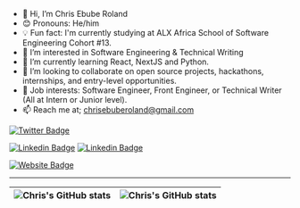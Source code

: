 - 👋 Hi, I’m Chris Ebube Roland
- 😊 Pronouns: He/him
- 💡 Fun fact: I'm currently studying at ALX Africa School of Software Engineering Cohort #13.
- 👀 I’m interested in Software Engineering & Technical Writing
- 🌱 I’m currently learning React, NextJS and Python.
- 💞️ I’m looking to collaborate on open source projects, hackathons, internships, and entry-level opportunities.
- 💼 Job interests: Software Engineer, Front Engineer, or Technical Writer (All at Intern or Junior level).
- 📫 Reach me at; chrisebuberoland@gmail.com

[![Twitter Badge](https://img.shields.io/badge/-@ChrisEbubeRolnd-1ca0f1?style=for-the-badge&logo=twitter&logoColor=white&link=https://twitter.com/ChrisEbubeRolnd)](https://twitter.com/ChrisEbubeRolnd)

[![Linkedin Badge](https://img.shields.io/badge/-chris-roland-27012b1b9-blue?style=for-the-badge&logo=Linkedin&logoColor=white&link=https://www.linkedin.com/in/chris-roland-27012b1b9)](https://www.linkedin.com/in/chris-roland-27012b1b9)
[![Linkedin Badge](https://img.shields.io/badge/-chris-roland-27012b1b9?style=for-the-badge&logo=Linkedin&logoColor=white&link=https://www.linkedin.com/in/chris-roland-27012b1b9)](https://www.linkedin.com/in/chris-roland-27012b1b9)

[![Website Badge](https://img.shields.io/badge/-chrisroland.hashnode.dev-000000?style=for-the-badge&logo=Google-Chrome&logoColor=white&link=https://chrisroland.hashnode.dev)](https://chrisroland.hashnode.dev)


---

| <img align="center" src="https://github-readme-stats.vercel.app/api?username=ChrisRoland&show_icons=true&include_all_commits=true&hide_border=true" alt="Chris's GitHub stats" /> | <img align="center" src="https://github-readme-stats.vercel.app/api/top-langs/?username=ChrisRoland&langs_count=8&layout=compact&hide_border=true" alt="Chris's GitHub stats" /> |
| ------------- | ------------- |




<!---
ChrisRoland/ChrisRoland is a ✨ special ✨ repository because its `README.md` (this file) appears on your GitHub profile.
You can click the Preview link to take a look at your changes.
--->
